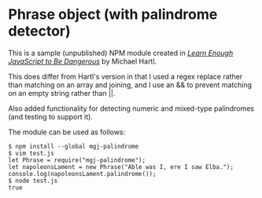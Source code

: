 # Phrase object (with palindrome detector)

This is a sample (unpublished) NPM module created in [*Learn Enough JavaScript to Be Dangerous*](https://www.learnenough.com/javascript-tutorial) by Michael Hartl.

This does differ from Hartl's version in that I used a regex replace rather than matching on an array and joining, and I use an && to prevent matching on an empty string rather than ||.

Also added functionality for detecting numeric and mixed-type palindromes (and testing to support it).


The module can be used as follows:

```
$ npm install --global mgj-palindrome
$ vim test.js
let Phrase = require("mgj-palindrome");
let napoleonsLament = new Phrase("Able was I, ere I saw Elba.");
console.log(napoleonsLament.palindrome());
$ node test.js
true
```